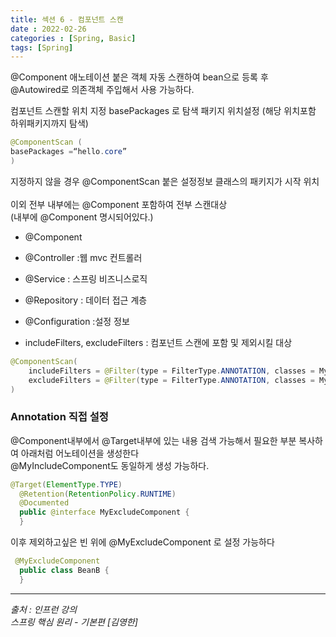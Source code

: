 ```yaml
---
title: 섹션 6 - 컴포넌트 스캔
date : 2022-02-26
categories : [Spring, Basic]
tags: [Spring]
---
```


@Component 애노테이션 붙은 객체 자동 스캔하여 bean으로 등록 후<br>
@Autowired로 의존객체 주입해서 사용 가능하다.

컴포넌트 스캔할 위치 지정
basePackages 로 탐색 패키지 위치설정 (해당 위치포함 하위패키지까지 탐색)
```java
@ComponentScan (
basePackages =“hello.core”
)
```
지정하지 않을 경우 @ComponentScan 붙은 설정정보 클래스의 패키지가 시작 위치<br>
<br>
이외 전부 내부에는 @Component 포함하여 전부 스캔대상<br>
(내부에 @Component 명시되어있다.)
* @Component
* @Controller  :웹 mvc 컨트롤러
* @Service : 스프링 비즈니스로직
* @Repository : 데이터 접근 계층
* @Configuration :설정 정보

* includeFilters, excludeFilters : 컴포넌트 스캔에 포함 및 제외시킬 대상
```java
@ComponentScan(
	includeFilters = @Filter(type = FilterType.ANNOTATION, classes = MyIncludeComponent.class),
	excludeFilters = @Filter(type = FilterType.ANNOTATION, classes = MyExcludeComponent.class)
)
```

### Annotation 직접 설정
@Component내부에서 @Target내부에 있는 내용 검색 가능해서 필요한 부분 복사하여 아래처럼 어노테이션을 생성한다<br>
@MyIncludeComponent도 동일하게 생성 가능하다.
```java
@Target(ElementType.TYPE)
  @Retention(RetentionPolicy.RUNTIME)
  @Documented
  public @interface MyExcludeComponent {
  }
```

이후 제외하고싶은 빈 위에 @MyExcludeComponent 로 설정 가능하다
```java
 @MyExcludeComponent
  public class BeanB {
  }
```

*** 
_출처 : 인프런 강의 <br>_
*스프링 핵심 원리 - 기본편 [김영한]*
